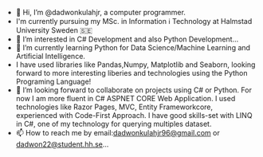 - 👋 Hi, I’m @dadwonkulahjr, a computer programmer. 
- I'm currently pursuing my MSc. in Information ℹ️ Technology at Halmstad University Sweden 🇸🇪
- 👀 I’m interested in C# Development and also Python Development...
- 🌱 I’m currently learning Python for Data Science/Machine Learning and Artificial Intelligence.
-  I have used libraries like Pandas,Numpy, Matplotlib and Seaborn, looking forward to more interesting liberies and technologies using the Python Programing Language!
- 💞️ I’m looking forward to collaborate on projects using C# or Python. For now I am more fluent in C# ASPNET CORE Web Application. I used technologies like Razor Pages, MVC, Entity Frameworkcore, experienced with Code-First Approach. I have good skills-set with LINQ in C#, one of my technology for querying multiples dataset.
- 📫 How to reach me by email:dadwonkulahjr96@gmail.com or dadwon22@student.hh.se...

<!---
dadwonkulahjr/dadwonkulahjr is a ✨ special ✨ repository because its `README.md` (this file) appears on your GitHub profile.
You can click the Preview link to take a look at your changes.
--->
